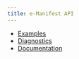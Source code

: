 ```yaml
---
title: e-Manifest API
---
```


<ul>
 <li><a href="/api-examples">Examples</a></li>
 <li><a href="/api-diagnostics">Diagnostics</a></li>
 <li><a href="/api-documentation/">Documentation</a></li>
</ul>
